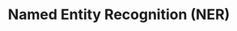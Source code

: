 ---
title: Named Entity Recognition (NER)
references:
 - "[Stanford Named Entity Recognizer (NER) - The Stanford Natural Language Processing Group](https://nlp.stanford.edu/software/CRF-NER.shtml)"
---
